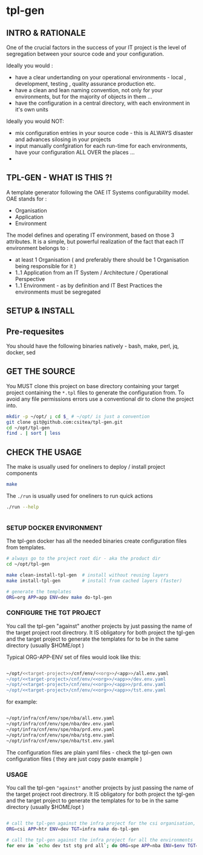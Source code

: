 # tpl-gen

## INTRO & RATIONALE
One of the crucial factors in the success of your IT project is the level of segregation between your source code and your configuration. 

Ideally you would : 
- have a clear undertanding on your operational environments - local , development, testing , quality assurance production etc.
- have a clean and lean naming convention, not only for your environments, but for the majority of objects in them ...
- have the configuration in a central directory, with each environment in it's own units

Ideally you would NOT: 
- mix configuration entries in your source code - this is ALWAYS disaster and advances silosing in your projects
- input manually confgiration for each run-time for each environments, have your configuration ALL OVER the places ...
- 

## TPL-GEN - WHAT IS THIS ?!
A template generator following the OAE IT Systems configurability model. OAE stands for : 
- Organisation
- Application
- Environment

The model defines and operating IT environment, based on those 3 attributes. It is a simple, but powerful realization of the fact that each IT environment belongs to : 
- at least 1 Organisation ( and preferably there should be 1 Organisation being responsible for it )
- 1..1 Application from an IT System / Architecture / Operational Perspective
- 1..1 Environment - as by definition and IT Best Practices the environments must be segregated



## SETUP & INSTALL

## Pre-requesites
You should have the following binaries natively - bash, make, perl, jq, docker, sed

## GET THE SOURCE
You MUST clone this project on base directory containing your target project containing the `*.tpl` files to generate the configuration from. To avoid any file permissions errors use a conventional dir to clone the project into.
```bash
mkdir -p ~/opt/ ; cd $_ # ~/opt/ is just a convention
git clone git@github.com:csitea/tpl-gen.git
cd ~/opt/tpl-gen
find . | sort | less
```

## CHECK THE USAGE
The make is usually used for oneliners to deploy / install project components
```bash
make
```

The `./run` is usually used for oneliners to run quick actions
```bash
./run --help



```

### SETUP DOCKER ENVIRONMENT
The tpl-gen docker has all the needed binaries create configuration files from templates.
```bash
# always go to the project root dir - aka the product dir
cd ~/opt/tpl-gen

make clean-install-tpl-gen  # install without reusing layers
make install-tpl-gen        # install from cached layers (faster)

# generate the templates 
ORG=org APP=app ENV=dev make do-tpl-gen
```

### CONFIGURE THE TGT PROJECT
You call the tpl-gen "against" another projects by just passing the name of the target project root directrory. It IS obligatory for both project the tgl-gen and the target project to generate the templates for to be in the same directory (usually $HOME/opt )

Typical ORG-APP-ENV set of files would look like this:
```bash

~/opt/<<target-project>>/cnf/env/<<org>>/<app>>/all.env.yaml
~/opt/<<target-project>/cnf/env/<<org>>/<app>>/dev.env.yaml
~/opt/<<target-project>/cnf/env/<<org>>/<app>>/prd.env.yaml
~/opt/<<target-project>/cnf/env/<<org>>/<app>>/tst.env.yaml

```
for example:

```bash

~/opt/infra/cnf/env/spe/nba/all.env.yaml
~/opt/infra/cnf/env/spe/nba/dev.env.yaml
~/opt/infra/cnf/env/spe/nba/prd.env.yaml
~/opt/infra/cnf/env/spe/nba/stg.env.yaml
~/opt/infra/cnf/env/spe/nba/tst.env.yaml

```
The configuration files are plain yaml files - check the tpl-gen own configuration files ( they are just copy paste example )

### USAGE
You call the tpl-gen `"against"` another projects by just passing the name of the target project root directrory. It IS obligatory for both project the tgl-gen and the target project to generate the templates for to be in the same directory (usually $HOME/opt )

```bash

# call the tpl-gen against the infra project for the csi organisation, htr application and dev environment
ORG=csi APP=htr ENV=dev TGT=infra make do-tpl-gen

# call the tpl-gen against the infra project for all the environments
for env in `echo dev tst stg prd all`; do ORG=spe APP=nba ENV=$env TGT=infra make do-tpl-gen; done
```


